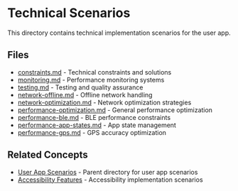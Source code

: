# Technical Scenarios

This directory contains technical implementation scenarios for the user app.

## Files

- [constraints.md](./constraints.md) - Technical constraints and solutions
- [monitoring.md](./monitoring.md) - Performance monitoring systems
- [testing.md](./testing.md) - Testing and quality assurance
- [network-offline.md](./network-offline.md) - Offline network handling
- [network-optimization.md](./network-optimization.md) - Network optimization strategies
- [performance-optimization.md](./performance-optimization.md) - General performance optimization
- [performance-ble.md](./performance-ble.md) - BLE performance constraints
- [performance-app-states.md](./performance-app-states.md) - App state management
- [performance-gps.md](./performance-gps.md) - GPS accuracy optimization

## Related Concepts

- [User App Scenarios](../) - Parent directory for user app scenarios
- [Accessibility Features](../accessibility/) - Accessibility implementation scenarios
